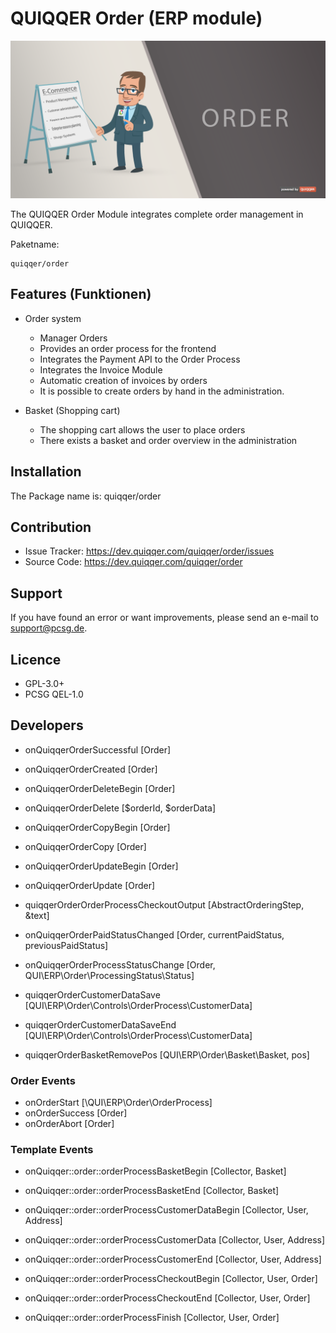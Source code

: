 QUIQQER Order (ERP module)
========

![QUIQQER ORDER](bin/images/Readme.png)

The QUIQQER Order Module integrates complete order management in QUIQQER.

Paketname:

    quiqqer/order


Features (Funktionen)
--------

- Order system
    - Manager Orders
    - Provides an order process for the frontend
    - Integrates the Payment API to the Order Process
    - Integrates the Invoice Module
    - Automatic creation of invoices by orders
    - It is possible to create orders by hand in the administration.

- Basket (Shopping cart)
    - The shopping cart allows the user to place orders
    - There exists a basket and order overview in the administration


Installation
------------

The Package name is: quiqqer/order


Contribution
----------

- Issue Tracker: https://dev.quiqqer.com/quiqqer/order/issues
- Source Code: https://dev.quiqqer.com/quiqqer/order


Support
-------

If you have found an error or want improvements, please send an e-mail to support@pcsg.de.


Licence
-------

- GPL-3.0+
- PCSG QEL-1.0


Developers
--------

- onQuiqqerOrderSuccessful [Order]
- onQuiqqerOrderCreated [Order]

- onQuiqqerOrderDeleteBegin [Order]
- onQuiqqerOrderDelete [$orderId, $orderData]

- onQuiqqerOrderCopyBegin [Order]
- onQuiqqerOrderCopy [Order]

- onQuiqqerOrderUpdateBegin [Order]
- onQuiqqerOrderUpdate [Order]

- quiqqerOrderOrderProcessCheckoutOutput [AbstractOrderingStep, &text]

- onQuiqqerOrderPaidStatusChanged [Order, currentPaidStatus, previousPaidStatus]
- onQuiqqerOrderProcessStatusChange [Order, QUI\ERP\Order\ProcessingStatus\Status]

- quiqqerOrderCustomerDataSave [QUI\ERP\Order\Controls\OrderProcess\CustomerData]
- quiqqerOrderCustomerDataSaveEnd [QUI\ERP\Order\Controls\OrderProcess\CustomerData]

- quiqqerOrderBasketRemovePos [QUI\ERP\Order\Basket\Basket, pos]

### Order Events

- onOrderStart [\QUI\ERP\Order\OrderProcess]
- onOrderSuccess [Order]
- onOrderAbort [Order]

### Template Events

- onQuiqqer::order::orderProcessBasketBegin [Collector, Basket]
- onQuiqqer::order::orderProcessBasketEnd [Collector, Basket]

- onQuiqqer::order::orderProcessCustomerDataBegin [Collector, User, Address]
- onQuiqqer::order::orderProcessCustomerData [Collector, User, Address]
- onQuiqqer::order::orderProcessCustomerEnd [Collector, User, Address]

- onQuiqqer::order::orderProcessCheckoutBegin [Collector, User, Order]
- onQuiqqer::order::orderProcessCheckoutEnd [Collector, User, Order]

- onQuiqqer::order::orderProcessFinish [Collector, User, Order]
